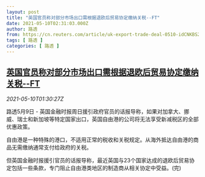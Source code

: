 ```yaml
---
layout: post
title: "英国官员称对部分市场出口需根据退欧后贸易协定缴纳关税--FT"
date: 2021-05-10T02:31:03.000Z
author: 路透
from: https://cn.reuters.com/article/uk-export-trade-deal-0510-idCNKBS2CR038
tags: [ 路透 ]
categories: [ 路透 ]
---
```

<!--1620613863000-->
[英国官员称对部分市场出口需根据退欧后贸易协定缴纳关税--FT](https://cn.reuters.com/article/uk-export-trade-deal-0510-idCNKBS2CR038)
------

<div>
<div><i>2021-05-10T01:30:27Z</i></div><p>路透5月9日 - 英国金融时报周日援引政府官员的话报导称，如果对加拿大、挪威、瑞士和新加坡等特定国家出口，英国自由港的公司将无法享受新减税区的全部优惠政策。</p><p>自由港是一种特殊的港口，不适用正常的税收和关税规定。从海外抵达自由港的商品无需缴纳通常支付给政府的关税。</p><p>但英国金融时报援引官员的话报导称，最近英国与23个国家达成的退欧后贸易协定包括一些条款，专门阻止自由港类地区的制造商从相关协定中受益。(完)</p>
</div>
